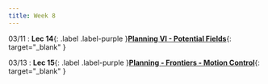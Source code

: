 ```yaml
---
title: Week 8
---
```

03/11
: **Lec 14**{: .label .label-purple }[**Planning VI - Potential Fields**](/CSCI5551-Spr24/assets/slides/lec14_planning_6_potential_fields.pdf){: target="_blank" }

03/13
: **Lec 15**{: .label .label-purple }[**Planning - Frontiers - Motion Control**](/CSCI5551-Spr24/assets/slides/lec15_planning_frontiers_motion_control.pdf){: target="_blank" }